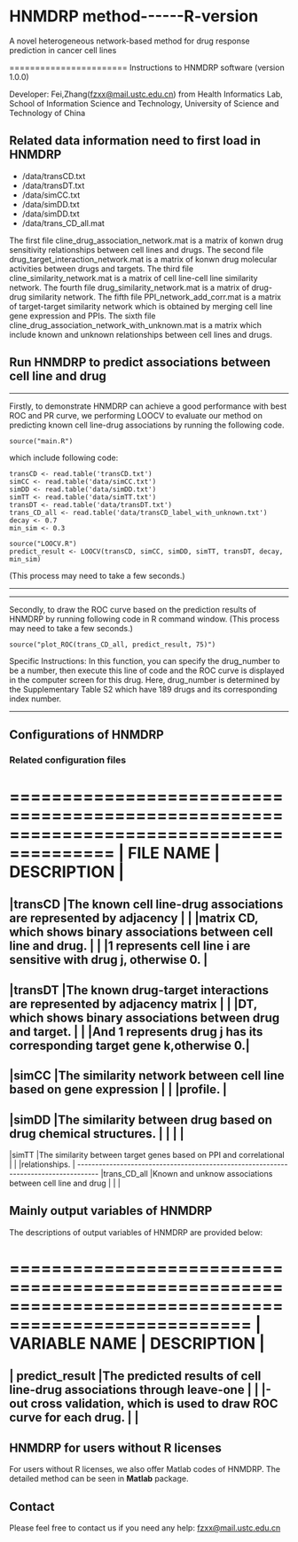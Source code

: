 # HNMDRP method------R-version

A novel heterogeneous network-based method for drug response prediction in cancer cell lines

======================= Instructions to HNMDRP software (version 1.0.0)

Developer: Fei,Zhang(fzxx@mail.ustc.edu.cn) from Health Informatics Lab, School of Information Science and Technology, University of Science and Technology of China

## **Related data information need to first load in HNMDRP** 

- /data/transCD.txt
- /data/transDT.txt
- /data/simCC.txt
- /data/simDD.txt
- /data/simDD.txt
- /data/trans_CD_all.mat

The first file cline_drug_association_network.mat is a matrix of konwn drug sensitivity relationships between cell lines and drugs. 
The second file drug_target_interaction_network.mat is a matrix of konwn drug molecular activities between drugs and targets.
The third file cline_similarity_network.mat is a matrix of cell line-cell line similarity network.
The fourth file drug_similarity_network.mat is a matrix of drug-drug similarity network.
The fifth file PPI_network_add_corr.mat is a matrix of target-target similarity network which is obtained by merging cell line gene expression and PPIs.
The sixth file cline_drug_association_network_with_unknown.mat is a matrix which include known and unknown relationships between cell lines and drugs.


## **Run HNMDRP to predict associations between cell line and drug**
**************************************************************************************************

Firstly, to demonstrate HNMDRP can achieve a good performance with best ROC and PR curve, we performing LOOCV to evaluate our method on predicting known cell line-drug associations by running the following code. 
	
	source("main.R")
	
which include following code:

	transCD <- read.table('transCD.txt')
	simCC <- read.table('data/simCC.txt')
	simDD <- read.table('data/simDD.txt')
	simTT <- read.table('data/simTT.txt')
	transDT <- read.table('data/transDT.txt')
	trans_CD_all <- read.table('data/transCD_label_with_unknown.txt')
	decay <- 0.7
	min_sim <- 0.3

	source("LOOCV.R")
	predict_result <- LOOCV(transCD, simCC, simDD, simTT, transDT, decay, min_sim)
(This process may need to take a few seconds.)

**************************************************************************************************

**************************************************************************************************

Secondly, to draw the ROC curve based on the prediction results of HNMDRP by running following code in R command window. 
(This process may need to take a few seconds.)

	source("plot_ROC(trans_CD_all, predict_result, 75)")
	
Specific Instructions: In this function, you can specify the drug_number to be a number, then execute this line of code and the ROC curve is displayed in the computer screen for this drug.
					   Here, drug_number is determined by the Supplementary Table S2 which have 189 drugs and its corresponding index number.
					   
*******************************************************************************************************************************************************************************************


## Configurations of HNMDRP
### Related configuration files
========================================================================================
| FILE NAME   | DESCRIPTION                                                            |
========================================================================================
|transCD      |The known cell line-drug associations are represented by adjacency 	   |
| 		      |matrix CD, which shows binary associations between cell line and drug.  |
|   		  |1 represents cell line i are sensitive with drug j, otherwise 0.        |
----------------------------------------------------------------------------------------
|transDT      |The known drug-target interactions are represented by adjacency matrix  |
|             |DT, which shows binary associations between drug and target.            |
|             |And 1 represents drug j has its corresponding target gene k,otherwise 0.|
----------------------------------------------------------------------------------------
|simCC		  |The similarity network between cell line based on gene expression 	   |
|             |profile. 														       |
----------------------------------------------------------------------------------------
|simDD		  |The similarity between drug based on drug chemical structures.		   |
|       	  |       																   |
----------------------------------------------------------------------------------------
|simTT        |The similarity between target genes based on PPI and correlational	   |
|             |relationships.         									               |
    ------------------------------------------------------------------------------------
|trans_CD_all |Known and unknow associations between cell line and drug           	   |
|             |         

## **Mainly output variables of HNMDRP**

The descriptions of output variables of HNMDRP are provided below:

=====================================================================================================
| VARIABLE NAME           | DESCRIPTION                                                             |
=====================================================================================================
| predict_result	      |The predicted results of cell line-drug associations through leave-one   |
| 					   	  |-out cross validation, which is used to draw ROC curve for each drug.    |																	|
-----------------------------------------------------------------------------------------------------

	
## HNMDRP for users without R licenses
For users without R licenses, we also offer Matlab codes of HNMDRP. The detailed method can be seen in **Matlab** package.

## **Contact**

Please feel free to contact us if you need any help: fzxx@mail.ustc.edu.cn

